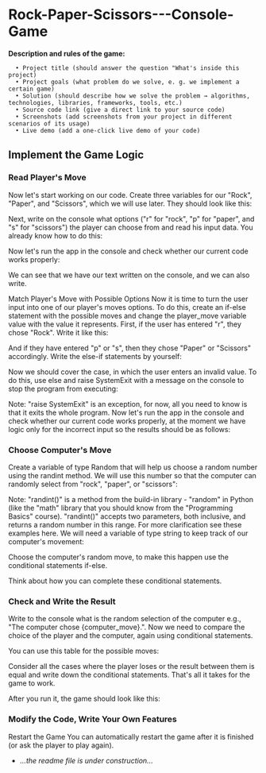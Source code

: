 # Rock-Paper-Scissors---Console-Game

**Description and rules of the game:**

      • Project title (should answer the question "What's inside this project) 
      • Project goals (what problem do we solve, e. g. we implement a certain game) 
      • Solution (should describe how we solve the problem → algorithms, technologies, libraries, frameworks, tools, etc.) 
      • Source code link (give a direct link to your source code) 
      • Screenshots (add screenshots from your project in different scenarios of its usage) 
      • Live demo (add a one-click live demo of your code)


## **Implement the Game Logic** 

### Read Player's Move 
Now let's start working on our code. 
Create three variables for our "Rock", "Paper", and "Scissors", which we will use later. They should look like this: 

Next, write on the console what options ("r" for "rock", "p" for "paper", and "s" for "scissors") the player can choose 
from and read his input data. You already know how to do this: 

Now let's run the app in the console and check whether our current code works properly: 

We can see that we have our text written on the console, and we can also write. 

Match Player's Move with Possible Options 
Now it is time to turn the user input into one of our player's moves options. To do this, create an if-else 
statement with the possible moves and change the player_move variable value with the value it represents. 
First, if the user has entered "r", they chose "Rock". Write it like this:

And if they have entered "p" or "s", then they chose "Paper" or "Scissors" accordingly. Write the else-if 
statements by yourself: 

Now we should cover the case, in which the user enters an invalid value. To do this, use else and raise 
SystemExit with a message on the console to stop the program from executing: 

Note: "raise SystemExit" is an exception, for now, all you need to know is that it exits the whole program. 
Now let's run the app in the console and check whether our current code works properly, at the moment we have 
logic only for the incorrect input so the results should be as follows:  

### **Choose Computer's Move**
Create a variable of type Random that will help us choose a random number using the randint method. We will 
use this number so that the computer can randomly select from "rock", "paper", or "scissors": 

Note: "randint()" is a method from the build-in library - "random" in Python (like the "math" library that you 
should know from the "Programming Basics" course). "randint()" accepts two parameters, both inclusive, and 
returns a random number in this range. For more clarification see these examples here. 
We will need a variable of type string to keep track of our computer's movement: 

Choose the computer's random move, to make this happen use the conditional statements if-else.

Think about how you can complete these conditional statements. 


### **Check and Write the Result** 
Write to the console what is the random selection of the computer e.g., "The computer chose 
{computer_move}.". Now we need to compare the choice of the player and the computer, again using 
conditional statements. 

You can use this table for the possible moves:

Consider all the cases where the player loses or the result between them is equal and write down the conditional 
statements. That's all it takes for the game to work.


After you run it, the game should look like this:


### **Modify the Code, Write Your Own Features**

Restart the Game 
You can automatically restart the game after it is finished (or ask the player to play again).



* *...the readme file is under construction...*
